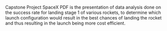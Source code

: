 Capstone Project SpaceX PDF is the presentation of data analysis done on the success rate for landing stage 1 of various rockets, to determine which launch configuration would result in the best chances of landing the rocket and thus resulting in the launch being more cost efficient.
